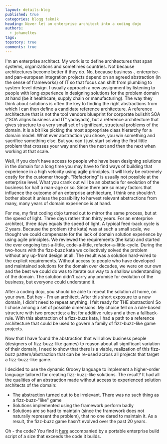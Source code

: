 ```yaml
---
layout: details-blog
published: true
categories: blogg teknik
heading: Never let an enterprise architect into a coding dojo
authors:
  - johaneltes
tags:
topstory: true
comments: true
---
```


I'm an enterprise architect. My work is to define architectures that span systems, organizations and sometimes countries. Not because architectures become better if they do. No, because business-, enterprise- and pan-european integration projects depend on an agreed abstraction (in the sense of frameworks) of IT so that focus can shift from plumbing to system-level design. I usually approach a new assignment by listening to people with long experience in designing solutions for the problem domain at hand (be it healthcare, supply chain or manufacturing). The way they think about solutions is often the key to finding the right abstractions from which I can then define a candidate reference architecture. A reference architecture that is not the tool vendors blueprint for corporate bullshit SOA ("SOA aligns business and IT" yadayada), but a reference architecture that gives structure to a very small set of significant, structural problems of the domain. It is a bit like picking the most appropriate class hierarchy for a domain model. What ever abstraction you chose, you win something and sacrifice something else. But you can't just start solving the first little problem that crosses your way and then the next and then the next when working at that scale.

Well, if you don't have access to people who have been designing solutions in the domain for a long time you may have to find ways of building that experience in a high velocity using agile principles. It will likely be extremely costly for the customer though. "Refactoring" is usually not possible at the enterprise level. What you crank out will be an obstacle for evolution of the business for half a man-age or so. Since there are so many factors that influence the outcome of an enterprise architecture, I think one shouldn't bother about it unless the possibility to harvest relevant abstractions from many, many years of domain experience is at hand.

For me, my first coding dojo turned out to mirror the same process, but at the speed of light. Three days rather than thirty years. For an enterprise architect, three days equals the speed of light. A typical feed-back cycle is 2 years. Because the problem (the kata) was at such a small scale, we thought we could compensate for the lack of domain solution experience by using agile principles. We reviewed the requirements (the kata) and started the ever ongoing test-a-little, code-a-little, refactor-a-little-cycle. During the two-hours with the fizz-buzz kata we collectively solved the problem without any up-front design at all. The result was a solution hard-wired to the explicit requirements. Without access to people who have developed and maintained solutions for the domain over decades, we were on our own and the best we could do was to iterate our way to a shallow understanding of the domain. The solution didn't carry any promise for evolution of the business, but everyone could understand it.

After a coding dojo, you should be able to repeat the solution at home, on your own. But hey - I'm an architect. After this short exposure to a new domain, I didn't need to repeat anything. I felt ready for THE abstraction! So I chose among a set of possible dimensions. My choice fell on a rule-based structure with two properties: a list for additive rules and a then a fallback-rule. With this abstraction of a fizz-buzz kata, I had a path to a reference architecture that could be used to govern a family of fizz-buzz-like game projects.

Now that I have found the abstraction that will allow business people (designers of fizz-buzz-like games) to reason about all significant variation of their domain, I need to show that there is a viable, realization of this fizz-buzz pattern/abstraction that can be re-used across all projects that target a fizz-buzz-like game.

I decided to use the dynamic Groovy language to implement a higher-order language tailored for creating fizz-buzz-like solutions.
The result? It had all the qualities of an abstraction made without access to experienced solution architects of the domain:

- The abstraction turned out to be irrelevant. There was no such thing as a fizz-buzz-"like" game
- Solutions implemented using the framework perform badly
- Solutions are so hard to maintain (since the framework does not naturally represent the problem), that no one dared to maintain it. As a result, the fizz-buzz game hasn't evolved over the past 20 years.

Oh - the code? You find it [here](http://bitbucket.org/johaneltes/katas/src/tip/fizzbuzz/fizzbuzz_groovy/) accompanied by a portable enterprise build script of a size that exceeds the code it builds.

